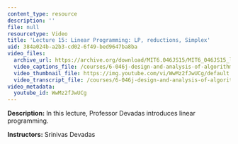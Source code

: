 ```yaml
---
content_type: resource
description: ''
file: null
resourcetype: Video
title: 'Lecture 15: Linear Programming: LP, reductions, Simplex'
uid: 384a024b-a2b3-cd02-6f49-bed9647ba8ba
video_files:
  archive_url: https://archive.org/download/MIT6.046JS15/MIT6_046JS15_lec15_300k.mp4
  video_captions_file: /courses/6-046j-design-and-analysis-of-algorithms-spring-2015/ab5b81952d6f55eda5d14da382216fc1_WwMz2fJwUCg.vtt
  video_thumbnail_file: https://img.youtube.com/vi/WwMz2fJwUCg/default.jpg
  video_transcript_file: /courses/6-046j-design-and-analysis-of-algorithms-spring-2015/d7ca543a0cdf37de9a29f0033bac7d99_WwMz2fJwUCg.pdf
video_metadata:
  youtube_id: WwMz2fJwUCg
---
```


**Description:** In this lecture, Professor Devadas introduces linear programming.

**Instructors:** Srinivas Devadas